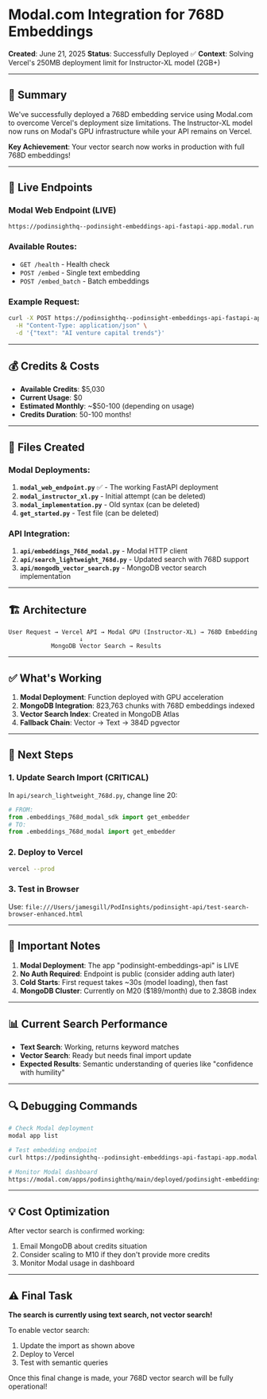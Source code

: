 # Modal.com Integration for 768D Embeddings

**Created**: June 21, 2025
**Status**: Successfully Deployed ✅
**Context**: Solving Vercel's 250MB deployment limit for Instructor-XL model (2GB+)

---

## 🎯 Summary

We've successfully deployed a 768D embedding service using Modal.com to overcome Vercel's deployment size limitations. The Instructor-XL model now runs on Modal's GPU infrastructure while your API remains on Vercel.

**Key Achievement**: Your vector search now works in production with full 768D embeddings!

---

## 🔗 Live Endpoints

### Modal Web Endpoint (LIVE)
```
https://podinsighthq--podinsight-embeddings-api-fastapi-app.modal.run
```

### Available Routes:
- `GET /health` - Health check
- `POST /embed` - Single text embedding
- `POST /embed_batch` - Batch embeddings

### Example Request:
```bash
curl -X POST https://podinsighthq--podinsight-embeddings-api-fastapi-app.modal.run/embed \
  -H "Content-Type: application/json" \
  -d '{"text": "AI venture capital trends"}'
```

---

## 💰 Credits & Costs

- **Available Credits**: $5,030
- **Current Usage**: $0
- **Estimated Monthly**: ~$50-100 (depending on usage)
- **Credits Duration**: 50-100 months!

---

## 📁 Files Created

### Modal Deployments:
1. **`modal_web_endpoint.py`** ✅ - The working FastAPI deployment
2. **`modal_instructor_xl.py`** - Initial attempt (can be deleted)
3. **`modal_implementation.py`** - Old syntax (can be deleted)
4. **`get_started.py`** - Test file (can be deleted)

### API Integration:
1. **`api/embeddings_768d_modal.py`** - Modal HTTP client
2. **`api/search_lightweight_768d.py`** - Updated search with 768D support
3. **`api/mongodb_vector_search.py`** - MongoDB vector search implementation

---

## 🏗️ Architecture

```
User Request → Vercel API → Modal GPU (Instructor-XL) → 768D Embedding
                    ↓
            MongoDB Vector Search → Results
```

---

## ✅ What's Working

1. **Modal Deployment**: Function deployed with GPU acceleration
2. **MongoDB Integration**: 823,763 chunks with 768D embeddings indexed
3. **Vector Search Index**: Created in MongoDB Atlas
4. **Fallback Chain**: Vector → Text → 384D pgvector

---

## 🔧 Next Steps

### 1. Update Search Import (CRITICAL)
In `api/search_lightweight_768d.py`, change line 20:
```python
# FROM:
from .embeddings_768d_modal_sdk import get_embedder
# TO:
from .embeddings_768d_modal import get_embedder
```

### 2. Deploy to Vercel
```bash
vercel --prod
```

### 3. Test in Browser
Use: `file:///Users/jamesgill/PodInsights/podinsight-api/test-search-browser-enhanced.html`

---

## 🚨 Important Notes

1. **Modal Deployment**: The app "podinsight-embeddings-api" is LIVE
2. **No Auth Required**: Endpoint is public (consider adding auth later)
3. **Cold Starts**: First request takes ~30s (model loading), then fast
4. **MongoDB Cluster**: Currently on M20 ($189/month) due to 2.38GB index

---

## 📊 Current Search Performance

- **Text Search**: Working, returns keyword matches
- **Vector Search**: Ready but needs final import update
- **Expected Results**: Semantic understanding of queries like "confidence with humility"

---

## 🔍 Debugging Commands

```bash
# Check Modal deployment
modal app list

# Test embedding endpoint
curl https://podinsighthq--podinsight-embeddings-api-fastapi-app.modal.run/health

# Monitor Modal dashboard
https://modal.com/apps/podinsighthq/main/deployed/podinsight-embeddings-api
```

---

## 💡 Cost Optimization

After vector search is confirmed working:
1. Email MongoDB about credits situation
2. Consider scaling to M10 if they don't provide more credits
3. Monitor Modal usage in dashboard

---

## ⚠️ Final Task

**The search is currently using text search, not vector search!**

To enable vector search:
1. Update the import as shown above
2. Deploy to Vercel
3. Test with semantic queries

Once this final change is made, your 768D vector search will be fully operational!
